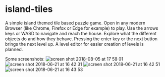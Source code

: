 # island-tiles
A simple island themed tile based puzzle game. Open in any modern Browser (like Chrome, Firefox or Edge for example) to play. Use the arrows keys or WASD to navigate and reach the house. Explore what the different objects do and how they behave. Pressing the enter key or the next button brings the next level up. A level editor for easier creation of levels is planned.

Some screenshots:
![screen shot 2018-08-05 at 17 58 01](https://user-images.githubusercontent.com/17120022/43687660-1ffac582-98d9-11e8-8bdf-1be2cbeb6b39.png)
![screen shot 2018-06-21 at 16 42 31](https://user-images.githubusercontent.com/17120022/41726801-373eef5e-7573-11e8-86cd-5aa6ac9e7ad3.png)
![screen shot 2018-06-21 at 16 42 51](https://user-images.githubusercontent.com/17120022/41726802-375e0434-7573-11e8-944a-a9b9453d0e3c.png)
![screen shot 2018-06-21 at 16 43 53](https://user-images.githubusercontent.com/17120022/41726803-377dde44-7573-11e8-8496-e8233c7af8ba.png)
